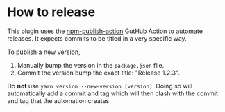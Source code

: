 # How to release

This plugin uses the [npm-publish-action](https://github.com/marketplace/actions/publish-to-npm) GutHub Action to automate releases. It expects commits to be titled in a very specific way.

To publish a new version,

1.  Manually bump the version in the `package.json` file.
2.  Commit the version bump the exact title: "Release 1.2.3".

Do **not** use `yarn version --new-version [version]`. Doing so will automatically add a commit
and tag which will then clash with the commit and tag that the automation creates.
